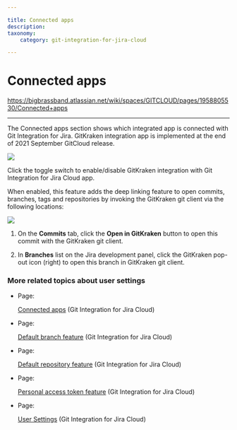 ```yaml
---

title: Connected apps
description:
taxonomy:
    category: git-integration-for-jira-cloud

---
```


# Connected apps

<https://bigbrassband.atlassian.net/wiki/spaces/GITCLOUD/pages/1958805530/Connected+apps>

* * *

The Connected apps section shows which integrated app is connected with Git Integration for Jira. GitKraken integration app is implemented at the end of 2021 September GitCloud release.

![](https://bigbrassband.atlassian.net/wiki/download/attachments/1958805530/gitcloud-user-settings-connected-apps(c).png?version=1&modificationDate=1632575677289&cacheVersion=1&api=v2)

Click the toggle switch to enable/disable GitKraken integration with Git Integration for Jira Cloud app.

When enabled, this feature adds the deep linking feature to open commits, branches, tags and repositories by invoking the GitKraken git client via the following locations:

![](https://bigbrassband.atlassian.net/wiki/download/attachments/1958805530/gitcloud-jira-issue-gitkraken-deep-links.png?version=1&modificationDate=1632643942192&cacheVersion=1&api=v2)

1.  On the **Commits** tab, click the **Open in GitKraken** button to open this commit with the GitKraken git client.
    
2.  In **Branches** list on the Jira development panel, click the GitKraken pop-out icon (right) to open this branch in GitKraken git client.
    

### More related topics about user settings

*   Page:
    
    [Connected apps](/wiki/spaces/GITCLOUD/pages/1958805530/Connected+apps) (Git Integration for Jira Cloud)
    
*   Page:
    
    [Default branch feature](/wiki/spaces/GITCLOUD/pages/1958936625/Default+branch+feature) (Git Integration for Jira Cloud)
    
*   Page:
    
    [Default repository feature](/wiki/spaces/GITCLOUD/pages/1741094916/Default+repository+feature) (Git Integration for Jira Cloud)
    
*   Page:
    
    [Personal access token feature](/wiki/spaces/GITCLOUD/pages/1739948039/Personal+access+token+feature) (Git Integration for Jira Cloud)
    
*   Page:
    
    [User Settings](/wiki/spaces/GITCLOUD/pages/781975665/User+Settings) (Git Integration for Jira Cloud)